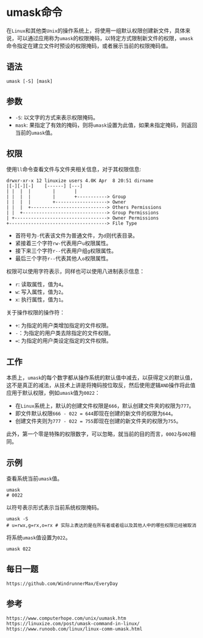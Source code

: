 # umask命令
在`Linux`和其他类`Unix`的操作系统上，将使用一组默认权限创建新文件，具体来说，可以通过应用称为`umask`的权限掩码，以特定方式限制新文件的权限，`umask`命令指定在建立文件时预设的权限掩码，或者展示当前的权限掩码值。

## 语法

```shell
umask [-S] [mask]
```

## 参数
* `-S`: 以文字的方式来表示权限掩码。
* `mask`: 果指定了有效的掩码，则将`umask`设置为此值，如果未指定掩码，则返回当前的`umask`值。

## 权限
使用`ll`命令查看文件与文件夹相关信息，对于其权限信息:

```shell
drwxr-xr-x 12 linuxize users 4.0K Apr  8 20:51 dirname
|[-][-][-]    [------] [---]
| |  |  |        |       |       
| |  |  |        |       +-----------> Group
| |  |  |        +-------------------> Owner
| |  |  +----------------------------> Others Permissions
| |  +-------------------------------> Group Permissions
| +----------------------------------> Owner Permissions
+------------------------------------> File Type
```
* 首符号为`-`代表该文件为普通文件，为`d`则代表目录。
* 紧接着三个字符`rw-`代表用户`u`权限属性。
* 接下来三个字符`r--`代表用户组`g`权限属性。
* 最后三个字符`r--`代表其他人`o`权限属性。

权限可以使用字符表示，同样也可以使用八进制表示信息：
* `r`: 读取属性，值为`4`。
* `w`: 写入属性，值为`2`。
* `x`: 执行属性，值为`1`。

关于操作权限的操作符：
* `+`: 为指定的用户类增加指定的文件权限。
* `-`：为指定的用户类去除指定的文件权限。
* `=`: 为指定的用户类设定指定的文件权限。

## 工作
本质上，`umask`的每个数字都从操作系统的默认值中减去，以获得定义的默认值，这不是真正的减法，从技术上讲是将掩码按位取反，然后使用逻辑`AND`操作将此值应用于默认权限，例如`umask`值为`0022`：
* 在`Linux`系统上，默认的创建文件权限是`666`，默认创建文件夹的权限为`777`。
* 即文件默认权限`666 - 022 = 644`即现在创建的新文件的权限为`644`。
* 创建文件夹则为`777 - 022 = 755`即现在创建的新文件夹的权限为`755`。

此外，第一个零是特殊的权限数字，可以忽略，就当前的目的而言，`0002`与`002`相同。

## 示例

查看系统当前`umask`值。

```shell
umask
# 0022 
```

以符号表示形式表示当前系统权限掩码。

```shell
umask -S
# u=rwx,g=rx,o=rx # 实际上表达的是在所有者或者组以及其他人中的哪些权限已经被取消
```

将系统`umask`值设置为`022`。

```shell
umask 022
```

## 每日一题

```
https://github.com/WindrunnerMax/EveryDay
```

## 参考

```
https://www.computerhope.com/unix/uumask.htm
https://linuxize.com/post/umask-command-in-linux/
https://www.runoob.com/linux/linux-comm-umask.html
```
